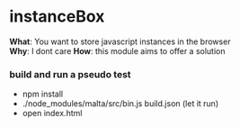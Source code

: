 # instanceBox  
**What**: You want to store javascript instances in the browser  
**Why**: I dont care 
**How**: this module aims to offer a solution

### build and run a pseudo test  
- npm install
- ./node_modules/malta/src/bin.js build.json (let it run)
- open index.html 
